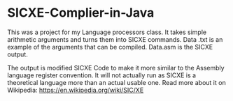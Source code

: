 # SICXE-Complier-in-Java

This was a project for my Language processors class. It takes simple arithmetic arguments and turns them into SICXE commands. 
Data .txt is an example of the arguments that can be compiled. Data.asm is the SICXE output.

The output is modified SICXE Code to make it more similar to the Assembly language register convention. It will not actually run as SICXE is a theoretical language more than an actual usable one. Read more about it on Wikipedia: https://en.wikipedia.org/wiki/SIC/XE
